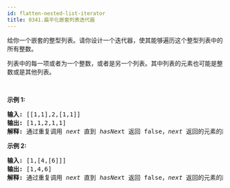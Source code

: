 ```yaml
---
id: flatten-nested-list-iterator
title: 0341.扁平化嵌套列表迭代器
---
```

给你一个嵌套的整型列表。请你设计一个迭代器，使其能够遍历这个整型列表中的所有整数。

列表中的每一项或者为一个整数，或者是另一个列表。其中列表的元素也可能是整数或是其他列表。

 

**示例 1:**


<pre><strong>输入: </strong>[[1,1],2,[1,1]]<br/><strong>输出: </strong>[1,1,2,1,1]<br/><strong>解释: </strong>通过重复调用 <em>next </em>直到 <em>hasNex</em>t 返回 false，<em>next </em>返回的元素的顺序应该是: <code>[1,1,2,1,1]</code>。</pre>

**示例 2:**


<pre><strong>输入: </strong>[1,[4,[6]]]<br/><strong>输出: </strong>[1,4,6]<br/><strong>解释: </strong>通过重复调用 <em>next </em>直到 <em>hasNex</em>t 返回 false，<em>next </em>返回的元素的顺序应该是: <code>[1,4,6]</code>。<br/></pre>

